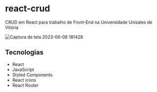# react-crud
CRUD em React para trabalho de Front-End na Universidade Unisales de Vitória


![Captura de tela 2023-06-08 181428](https://github.com/RianVitor26/react-crud/assets/77061521/a8024f7b-64c8-4e2e-b141-4a0e990190d7)

## Tecnologias
* React
* JavaScript
* Styled Components
* React icons
* React Router
